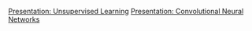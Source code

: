 [Presentation: Unsupervised Learning](https://docs.google.com/presentation/d/13O1FFDLgXnoKZO_FQnbLYOnGl9B8nxQ_cONATikxv8U/edit?usp=sharing)
[Presentation: Convolutional Neural Networks](https://docs.google.com/presentation/d/1eLwtdSbPIsWLO6AHQl79GDurAhcNmEb8X5jWvPzacyY/edit?usp=sharing)
